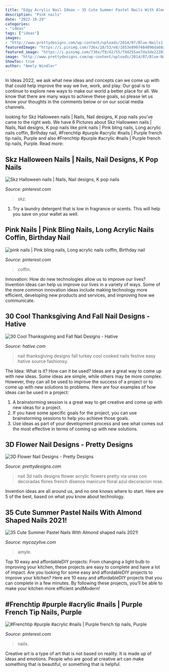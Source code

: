 ```yaml
---
title: "Edgy Acrylic Nail Ideas ~ 35 Cute Summer Pastel Nails With Almond Shaped Nails 2021!"
description: "Pink nails"
date: "2022-10-29"
categories:
- "ideas"
tags: ["ideas"]
images:
- "http://www.prettydesigns.com/wp-content/uploads/2014/07/Blue-Nails1.jpg"
featuredImage: "https://i.pinimg.com/736x/10/53/e8/1053e8907484096da68aa75ed5efe74e.jpg"
featured_image: "https://i.pinimg.com/736x/f9/42/55/f94255ae7da3de22203564c0195a0d82--purple-acrylic-nails-french-tip-nails.jpg"
image: "http://www.prettydesigns.com/wp-content/uploads/2014/07/Blue-Nails1.jpg"
ShowToc: true
author: "Amely Windler"
---
```



In Ideas 2022, we ask what new ideas and concepts can we come up with that could help improve the way we live, work, and play. Our goal is to continue to explore new ways to make our world a better place for all. We know that there are many ways to achieve these goals, so please let us know your thoughts in the comments below or on our social media channels.

	

		
looking for Skz Halloween nails | Nails, Nail designs, K pop nails you've came to the right web. We have 6 Pictures about Skz Halloween nails | Nails, Nail designs, K pop nails like pink nails | Pink bling nails, Long acrylic nails coffin, Birthday nail, #Frenchtip #purple #acrylic #nails | Purple french tip nails, Purple and also #Frenchtip #purple #acrylic #nails | Purple french tip nails, Purple. Read more:
		
    
## Skz Halloween Nails | Nails, Nail Designs, K Pop Nails

<img loading=lazy src="https://i.pinimg.com/736x/10/53/e8/1053e8907484096da68aa75ed5efe74e.jpg" onerror="this.onerror=null;this.src='https://tse3.mm.bing.net/th?id=OIP.-qrr2SJJ6mATjx1exTUjxwHaJ3&amp;pid=15.1';" alt="Skz Halloween nails | Nails, Nail designs, K pop nails">

_Source: pinterest.com_

>skz. 

	

1. Try a laundry detergent that is low in fragrance or scents. This will help you save on your wallet as well.

    
## Pink Nails | Pink Bling Nails, Long Acrylic Nails Coffin, Birthday Nail

<img loading=lazy src="https://i.pinimg.com/736x/fc/ba/d8/fcbad883db8771f91fb64bcf1c8d8425.jpg" onerror="this.onerror=null;this.src='https://tse4.mm.bing.net/th?id=OIP.Mha6Rq8HfMQBvS7BUBAs5wHaJ3&amp;pid=15.1';" alt="pink nails | Pink bling nails, Long acrylic nails coffin, Birthday nail">

_Source: pinterest.com_

>coffin. 

	

Innovation: How do new technologies allow us to improve our lives?
Invention ideas can help us improve our lives in a variety of ways. Some of the more common innovation ideas include making technology more efficient, developing new products and services, and improving how we communicate.

    
## 30 Cool Thanksgiving And Fall Nail Designs - Hative

<img loading=lazy src="https://hative.com/wp-content/uploads/2014/11/thanksgiving-nail-designs/9-thanksgiving-and-fall-nail-designs.jpg" onerror="this.onerror=null;this.src='https://tse1.mm.bing.net/th?id=OIP.AKcxtM1HdSYUgljNnhOItgHaFp&amp;pid=15.1';" alt="30 Cool Thanksgiving and Fall Nail Designs - Hative">

_Source: hative.com_

>nail thanksgiving designs fall turkey cool cooked nails festive easy hative source fashionsy. 

	

The Idea: What is it? How can it be used?
Ideas are a great way to come up with new ideas. Some ideas are simple, while others may be more complex. However, they can all be used to improve the success of a project or to come up with new solutions to problems. Here are four examples of how ideas can be used in a project: 
1. A brainstorming session is a great way to get creative and come up with new ideas for a project.
2. If you have some specific goals for the project, you can use brainstorming sessions to help you achieve those goals.
3. Use ideas as part of your development process and see what comes out the most effective in terms of coming up with new solutions.

    
## 3D Flower Nail Designs - Pretty Designs

<img loading=lazy src="http://www.prettydesigns.com/wp-content/uploads/2014/07/Blue-Nails1.jpg" onerror="this.onerror=null;this.src='https://tse1.mm.bing.net/th?id=OIP.eZvL7tmTXA7OdjUkIRRcqAHaJ4&amp;pid=15.1';" alt="3D Flower Nail Designs - Pretty Designs">

_Source: prettydesigns.com_

>nail 3d nails designs flower acrylic flowers pretty via unas con decoradas flores french disenos manicure floral azul decoracion rose. 

	

Invention ideas are all around us, and no one knows where to start. Here are 5 of the best, based on what you know about technology. 

    
## 35 Cute Summer Pastel Nails With Almond Shaped Nails 2021!

<img loading=lazy src="https://mycozylive.com/wp-content/uploads/2021/04/54.jpg" onerror="this.onerror=null;this.src='https://tse2.mm.bing.net/th?id=OIP.M5vpwfrADqStdYKoD3vpVwHaLH&amp;pid=15.1';" alt="35 Cute Summer Pastel Nails With Almond shaped nails 2021!">

_Source: mycozylive.com_

>amyle. 

	

Top 10 easy and affordableDIY projects: From changing a light bulb to improving your kitchen, these projects are easy to complete and have a lot of impact.
Are you looking for some easy and affordableDIY projects to improve your kitchen? Here are 10 easy and affordableDIY projects that you can complete in a few minutes. By following these projects, you’ll be able to make your kitchen more efficient andModern!

    
## #Frenchtip #purple #acrylic #nails | Purple French Tip Nails, Purple

<img loading=lazy src="https://i.pinimg.com/736x/f9/42/55/f94255ae7da3de22203564c0195a0d82--purple-acrylic-nails-french-tip-nails.jpg" onerror="this.onerror=null;this.src='https://tse2.mm.bing.net/th?id=OIP.xxM62WMkA__C8w5iKBtE0wHaM8&amp;pid=15.1';" alt="#Frenchtip #purple #acrylic #nails | Purple french tip nails, Purple">

_Source: pinterest.com_

>nails. 

	

Creative art is a type of art that is not based on reality. It is made up of ideas and emotions. People who are good at creative art can make something that is beautiful, or something that is helpful.

